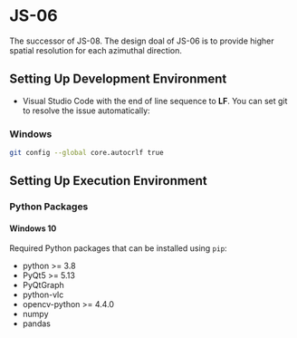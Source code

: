 # JS-06
The successor of JS-08. The design doal of JS-06 is to provide higher spatial resolution for each azimuthal direction.

## Setting Up Development Environment
- Visual Studio Code with the end of line sequence to **LF**. You can set git to resolve the issue automatically:

### Windows
```bash
git config --global core.autocrlf true
```


## Setting Up Execution Environment

### Python Packages

#### Windows 10

Required Python packages that can be installed using `pip`:

- python >= 3.8
- PyQt5 >= 5.13
- PyQtGraph
- python-vlc
- opencv-python >= 4.4.0
- numpy
- pandas